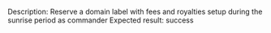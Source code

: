 Description: Reserve a domain label with fees and royalties setup during the sunrise period as commander
Expected result: success